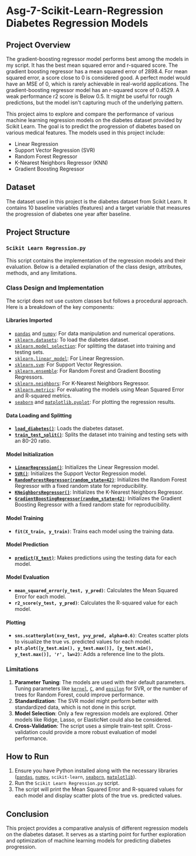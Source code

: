 # Asg-7-Scikit-Learn-Regression Diabetes Regression Models

## Project Overview

The gradient-boosting regressor model performs best among the models in my script. It has the best mean squared error and r-squared score. The gradient boosting regressor has a mean squared error of 2898.4. For mean squared error, a score close to 0 is considered good. A perfect model would have an MSE of 0, which is rarely achievable in real-world applications. The gradient-boosting regressor model has an r-squared score of 0.4529. A weak performance r2 score is Below 0.5. It might be useful for rough predictions, but the model isn't capturing much of the underlying pattern.

This project aims to explore and compare the performance of various machine learning regression models on the diabetes dataset provided by Scikit Learn. The goal is to predict the progression of diabetes based on various medical features. The models used in this project include:

- Linear Regression
- Support Vector Regression (SVR)
- Random Forest Regressor
- K-Nearest Neighbors Regressor (KNN)
- Gradient Boosting Regressor

## Dataset

The dataset used in this project is the diabetes dataset from Scikit Learn. It contains 10 baseline variables (features) and a target variable that measures the progression of diabetes one year after baseline.

## Project Structure

### `Scikit Learn Regression.py`

This script contains the implementation of the regression models and their evaluation. Below is a detailed explanation of the class design, attributes, methods, and any limitations.

### Class Design and Implementation

The script does not use custom classes but follows a procedural approach. Here is a breakdown of the key components:

#### Libraries Imported

- [`pandas`](command:_github.copilot.openSymbolFromReferences?%5B%22%22%2C%5B%7B%22uri%22%3A%7B%22scheme%22%3A%22file%22%2C%22authority%22%3A%22%22%2C%22path%22%3A%22%2FC%3A%2FUsers%2Fdanie%2FDownloads%2FPythonclasstwo%2FAsg%207%2FAsg%2FScikit%20Learn%20Regression.py%22%2C%22query%22%3A%22%22%2C%22fragment%22%3A%22%22%7D%2C%22pos%22%3A%7B%22line%22%3A1%2C%22character%22%3A7%7D%7D%5D%2C%22fc8a19de-f4d1-4ef5-b1bd-ffa08c8b01d7%22%5D "Go to definition") and [`numpy`](command:_github.copilot.openSymbolFromReferences?%5B%22%22%2C%5B%7B%22uri%22%3A%7B%22scheme%22%3A%22file%22%2C%22authority%22%3A%22%22%2C%22path%22%3A%22%2FC%3A%2FUsers%2Fdanie%2FDownloads%2FPythonclasstwo%2FAsg%207%2FAsg%2FScikit%20Learn%20Regression.py%22%2C%22query%22%3A%22%22%2C%22fragment%22%3A%22%22%7D%2C%22pos%22%3A%7B%22line%22%3A2%2C%22character%22%3A7%7D%7D%5D%2C%22fc8a19de-f4d1-4ef5-b1bd-ffa08c8b01d7%22%5D "Go to definition"): For data manipulation and numerical operations.
- [`sklearn.datasets`](command:_github.copilot.openSymbolFromReferences?%5B%22%22%2C%5B%7B%22uri%22%3A%7B%22scheme%22%3A%22file%22%2C%22authority%22%3A%22%22%2C%22path%22%3A%22%2FC%3A%2FUsers%2Fdanie%2FDownloads%2FPythonclasstwo%2FAsg%207%2FAsg%2FScikit%20Learn%20Regression.py%22%2C%22query%22%3A%22%22%2C%22fragment%22%3A%22%22%7D%2C%22pos%22%3A%7B%22line%22%3A3%2C%22character%22%3A5%7D%7D%5D%2C%22fc8a19de-f4d1-4ef5-b1bd-ffa08c8b01d7%22%5D "Go to definition"): To load the diabetes dataset.
- [`sklearn.model_selection`](command:_github.copilot.openSymbolFromReferences?%5B%22%22%2C%5B%7B%22uri%22%3A%7B%22scheme%22%3A%22file%22%2C%22authority%22%3A%22%22%2C%22path%22%3A%22%2FC%3A%2FUsers%2Fdanie%2FDownloads%2FPythonclasstwo%2FAsg%207%2FAsg%2FScikit%20Learn%20Regression.py%22%2C%22query%22%3A%22%22%2C%22fragment%22%3A%22%22%7D%2C%22pos%22%3A%7B%22line%22%3A3%2C%22character%22%3A5%7D%7D%5D%2C%22fc8a19de-f4d1-4ef5-b1bd-ffa08c8b01d7%22%5D "Go to definition"): For splitting the dataset into training and testing sets.
- [`sklearn.linear_model`](command:_github.copilot.openSymbolFromReferences?%5B%22%22%2C%5B%7B%22uri%22%3A%7B%22scheme%22%3A%22file%22%2C%22authority%22%3A%22%22%2C%22path%22%3A%22%2FC%3A%2FUsers%2Fdanie%2FDownloads%2FPythonclasstwo%2FAsg%207%2FAsg%2FScikit%20Learn%20Regression.py%22%2C%22query%22%3A%22%22%2C%22fragment%22%3A%22%22%7D%2C%22pos%22%3A%7B%22line%22%3A3%2C%22character%22%3A5%7D%7D%5D%2C%22fc8a19de-f4d1-4ef5-b1bd-ffa08c8b01d7%22%5D "Go to definition"): For Linear Regression.
- [`sklearn.svm`](command:_github.copilot.openSymbolFromReferences?%5B%22%22%2C%5B%7B%22uri%22%3A%7B%22scheme%22%3A%22file%22%2C%22authority%22%3A%22%22%2C%22path%22%3A%22%2FC%3A%2FUsers%2Fdanie%2FDownloads%2FPythonclasstwo%2FAsg%207%2FAsg%2FScikit%20Learn%20Regression.py%22%2C%22query%22%3A%22%22%2C%22fragment%22%3A%22%22%7D%2C%22pos%22%3A%7B%22line%22%3A3%2C%22character%22%3A5%7D%7D%5D%2C%22fc8a19de-f4d1-4ef5-b1bd-ffa08c8b01d7%22%5D "Go to definition"): For Support Vector Regression.
- [`sklearn.ensemble`](command:_github.copilot.openSymbolFromReferences?%5B%22%22%2C%5B%7B%22uri%22%3A%7B%22scheme%22%3A%22file%22%2C%22authority%22%3A%22%22%2C%22path%22%3A%22%2FC%3A%2FUsers%2Fdanie%2FDownloads%2FPythonclasstwo%2FAsg%207%2FAsg%2FScikit%20Learn%20Regression.py%22%2C%22query%22%3A%22%22%2C%22fragment%22%3A%22%22%7D%2C%22pos%22%3A%7B%22line%22%3A3%2C%22character%22%3A5%7D%7D%5D%2C%22fc8a19de-f4d1-4ef5-b1bd-ffa08c8b01d7%22%5D "Go to definition"): For Random Forest and Gradient Boosting Regressors.
- [`sklearn.neighbors`](command:_github.copilot.openSymbolFromReferences?%5B%22%22%2C%5B%7B%22uri%22%3A%7B%22scheme%22%3A%22file%22%2C%22authority%22%3A%22%22%2C%22path%22%3A%22%2FC%3A%2FUsers%2Fdanie%2FDownloads%2FPythonclasstwo%2FAsg%207%2FAsg%2FScikit%20Learn%20Regression.py%22%2C%22query%22%3A%22%22%2C%22fragment%22%3A%22%22%7D%2C%22pos%22%3A%7B%22line%22%3A3%2C%22character%22%3A5%7D%7D%5D%2C%22fc8a19de-f4d1-4ef5-b1bd-ffa08c8b01d7%22%5D "Go to definition"): For K-Nearest Neighbors Regressor.
- [`sklearn.metrics`](command:_github.copilot.openSymbolFromReferences?%5B%22%22%2C%5B%7B%22uri%22%3A%7B%22scheme%22%3A%22file%22%2C%22authority%22%3A%22%22%2C%22path%22%3A%22%2FC%3A%2FUsers%2Fdanie%2FDownloads%2FPythonclasstwo%2FAsg%207%2FAsg%2FScikit%20Learn%20Regression.py%22%2C%22query%22%3A%22%22%2C%22fragment%22%3A%22%22%7D%2C%22pos%22%3A%7B%22line%22%3A3%2C%22character%22%3A5%7D%7D%5D%2C%22fc8a19de-f4d1-4ef5-b1bd-ffa08c8b01d7%22%5D "Go to definition"): For evaluating the models using Mean Squared Error and R-squared metrics.
- [`seaborn`](command:_github.copilot.openSymbolFromReferences?%5B%22%22%2C%5B%7B%22uri%22%3A%7B%22scheme%22%3A%22file%22%2C%22authority%22%3A%22%22%2C%22path%22%3A%22%2FC%3A%2FUsers%2Fdanie%2FDownloads%2FPythonclasstwo%2FAsg%207%2FAsg%2FScikit%20Learn%20Regression.py%22%2C%22query%22%3A%22%22%2C%22fragment%22%3A%22%22%7D%2C%22pos%22%3A%7B%22line%22%3A10%2C%22character%22%3A7%7D%7D%5D%2C%22fc8a19de-f4d1-4ef5-b1bd-ffa08c8b01d7%22%5D "Go to definition") and [`matplotlib.pyplot`](command:_github.copilot.openSymbolFromReferences?%5B%22%22%2C%5B%7B%22uri%22%3A%7B%22scheme%22%3A%22file%22%2C%22authority%22%3A%22%22%2C%22path%22%3A%22%2FC%3A%2FUsers%2Fdanie%2FDownloads%2FPythonclasstwo%2FAsg%207%2FAsg%2FScikit%20Learn%20Regression.py%22%2C%22query%22%3A%22%22%2C%22fragment%22%3A%22%22%7D%2C%22pos%22%3A%7B%22line%22%3A11%2C%22character%22%3A7%7D%7D%5D%2C%22fc8a19de-f4d1-4ef5-b1bd-ffa08c8b01d7%22%5D "Go to definition"): For plotting the regression results.

#### Data Loading and Splitting

- **[`load_diabetes()`](command:_github.copilot.openSymbolFromReferences?%5B%22%22%2C%5B%7B%22uri%22%3A%7B%22scheme%22%3A%22file%22%2C%22authority%22%3A%22%22%2C%22path%22%3A%22%2FC%3A%2FUsers%2Fdanie%2FDownloads%2FPythonclasstwo%2FAsg%207%2FAsg%2FScikit%20Learn%20Regression.py%22%2C%22query%22%3A%22%22%2C%22fragment%22%3A%22%22%7D%2C%22pos%22%3A%7B%22line%22%3A3%2C%22character%22%3A29%7D%7D%5D%2C%22fc8a19de-f4d1-4ef5-b1bd-ffa08c8b01d7%22%5D "Go to definition")**: Loads the diabetes dataset.
- **[`train_test_split()`](command:_github.copilot.openSymbolFromReferences?%5B%22%22%2C%5B%7B%22uri%22%3A%7B%22scheme%22%3A%22file%22%2C%22authority%22%3A%22%22%2C%22path%22%3A%22%2FC%3A%2FUsers%2Fdanie%2FDownloads%2FPythonclasstwo%2FAsg%207%2FAsg%2FScikit%20Learn%20Regression.py%22%2C%22query%22%3A%22%22%2C%22fragment%22%3A%22%22%7D%2C%22pos%22%3A%7B%22line%22%3A4%2C%22character%22%3A36%7D%7D%5D%2C%22fc8a19de-f4d1-4ef5-b1bd-ffa08c8b01d7%22%5D "Go to definition")**: Splits the dataset into training and testing sets with an 80-20 ratio.

#### Model Initialization

- **[`LinearRegression()`](command:_github.copilot.openSymbolFromReferences?%5B%22%22%2C%5B%7B%22uri%22%3A%7B%22scheme%22%3A%22file%22%2C%22authority%22%3A%22%22%2C%22path%22%3A%22%2FC%3A%2FUsers%2Fdanie%2FDownloads%2FPythonclasstwo%2FAsg%207%2FAsg%2FScikit%20Learn%20Regression.py%22%2C%22query%22%3A%22%22%2C%22fragment%22%3A%22%22%7D%2C%22pos%22%3A%7B%22line%22%3A5%2C%22character%22%3A33%7D%7D%5D%2C%22fc8a19de-f4d1-4ef5-b1bd-ffa08c8b01d7%22%5D "Go to definition")**: Initializes the Linear Regression model.
- **[`SVR()`](command:_github.copilot.openSymbolFromReferences?%5B%22%22%2C%5B%7B%22uri%22%3A%7B%22scheme%22%3A%22file%22%2C%22authority%22%3A%22%22%2C%22path%22%3A%22%2FC%3A%2FUsers%2Fdanie%2FDownloads%2FPythonclasstwo%2FAsg%207%2FAsg%2FScikit%20Learn%20Regression.py%22%2C%22query%22%3A%22%22%2C%22fragment%22%3A%22%22%7D%2C%22pos%22%3A%7B%22line%22%3A6%2C%22character%22%3A24%7D%7D%5D%2C%22fc8a19de-f4d1-4ef5-b1bd-ffa08c8b01d7%22%5D "Go to definition")**: Initializes the Support Vector Regression model.
- **[`RandomForestRegressor(random_state=42)`](command:_github.copilot.openSymbolFromReferences?%5B%22%22%2C%5B%7B%22uri%22%3A%7B%22scheme%22%3A%22file%22%2C%22authority%22%3A%22%22%2C%22path%22%3A%22%2FC%3A%2FUsers%2Fdanie%2FDownloads%2FPythonclasstwo%2FAsg%207%2FAsg%2FScikit%20Learn%20Regression.py%22%2C%22query%22%3A%22%22%2C%22fragment%22%3A%22%22%7D%2C%22pos%22%3A%7B%22line%22%3A7%2C%22character%22%3A29%7D%7D%5D%2C%22fc8a19de-f4d1-4ef5-b1bd-ffa08c8b01d7%22%5D "Go to definition")**: Initializes the Random Forest Regressor with a fixed random state for reproducibility.
- **[`KNeighborsRegressor()`](command:_github.copilot.openSymbolFromReferences?%5B%22%22%2C%5B%7B%22uri%22%3A%7B%22scheme%22%3A%22file%22%2C%22authority%22%3A%22%22%2C%22path%22%3A%22%2FC%3A%2FUsers%2Fdanie%2FDownloads%2FPythonclasstwo%2FAsg%207%2FAsg%2FScikit%20Learn%20Regression.py%22%2C%22query%22%3A%22%22%2C%22fragment%22%3A%22%22%7D%2C%22pos%22%3A%7B%22line%22%3A8%2C%22character%22%3A30%7D%7D%5D%2C%22fc8a19de-f4d1-4ef5-b1bd-ffa08c8b01d7%22%5D "Go to definition")**: Initializes the K-Nearest Neighbors Regressor.
- **[`GradientBoostingRegressor(random_state=42)`](command:_github.copilot.openSymbolFromReferences?%5B%22%22%2C%5B%7B%22uri%22%3A%7B%22scheme%22%3A%22file%22%2C%22authority%22%3A%22%22%2C%22path%22%3A%22%2FC%3A%2FUsers%2Fdanie%2FDownloads%2FPythonclasstwo%2FAsg%207%2FAsg%2FScikit%20Learn%20Regression.py%22%2C%22query%22%3A%22%22%2C%22fragment%22%3A%22%22%7D%2C%22pos%22%3A%7B%22line%22%3A7%2C%22character%22%3A52%7D%7D%5D%2C%22fc8a19de-f4d1-4ef5-b1bd-ffa08c8b01d7%22%5D "Go to definition")**: Initializes the Gradient Boosting Regressor with a fixed random state for reproducibility.

#### Model Training

- **`fit(X_train, y_train)`**: Trains each model using the training data.

#### Model Prediction

- **[`predict(X_test)`](command:_github.copilot.openSymbolFromReferences?%5B%22%22%2C%5B%7B%22uri%22%3A%7B%22scheme%22%3A%22file%22%2C%22authority%22%3A%22%22%2C%22path%22%3A%22%2FC%3A%2FUsers%2Fdanie%2FDownloads%2FPythonclasstwo%2FAsg%207%2FAsg%2FScikit%20Learn%20Regression.py%22%2C%22query%22%3A%22%22%2C%22fragment%22%3A%22%22%7D%2C%22pos%22%3A%7B%22line%22%3A36%2C%22character%22%3A31%7D%7D%5D%2C%22fc8a19de-f4d1-4ef5-b1bd-ffa08c8b01d7%22%5D "Go to definition")**: Makes predictions using the testing data for each model.

#### Model Evaluation

- **`mean_squared_error(y_test, y_pred)`**: Calculates the Mean Squared Error for each model.
- **`r2_score(y_test, y_pred)`**: Calculates the R-squared value for each model.

#### Plotting

- **`sns.scatterplot(x=y_test, y=y_pred, alpha=0.6)`**: Creates scatter plots to visualize the true vs. predicted values for each model.
- **`plt.plot([y_test.min(), y_test.max()], [y_test.min(), y_test.max()], 'r', lw=2)`**: Adds a reference line to the plots.

### Limitations

1. **Parameter Tuning**: The models are used with their default parameters. Tuning parameters like [`kernel`](command:_github.copilot.openSymbolFromReferences?%5B%22%22%2C%5B%7B%22uri%22%3A%7B%22scheme%22%3A%22file%22%2C%22authority%22%3A%22%22%2C%22path%22%3A%22%2FC%3A%2FUsers%2Fdanie%2FDownloads%2FPythonclasstwo%2FAsg%207%2FAsg%2FScikit%20Learn%20Regression.py%22%2C%22query%22%3A%22%22%2C%22fragment%22%3A%22%22%7D%2C%22pos%22%3A%7B%22line%22%3A23%2C%22character%22%3A47%7D%7D%5D%2C%22fc8a19de-f4d1-4ef5-b1bd-ffa08c8b01d7%22%5D "Go to definition"), [`C`](command:_github.copilot.openSymbolFromReferences?%5B%22%22%2C%5B%7B%22uri%22%3A%7B%22scheme%22%3A%22file%22%2C%22authority%22%3A%22%22%2C%22path%22%3A%22%2FC%3A%2FUsers%2Fdanie%2FDownloads%2FPythonclasstwo%2FAsg%207%2FAsg%2FScikit%20Learn%20Regression.py%22%2C%22query%22%3A%22%22%2C%22fragment%22%3A%22%22%7D%2C%22pos%22%3A%7B%22line%22%3A23%2C%22character%22%3A55%7D%7D%5D%2C%22fc8a19de-f4d1-4ef5-b1bd-ffa08c8b01d7%22%5D "Go to definition"), and [`epsilon`](command:_github.copilot.openSymbolFromReferences?%5B%22%22%2C%5B%7B%22uri%22%3A%7B%22scheme%22%3A%22file%22%2C%22authority%22%3A%22%22%2C%22path%22%3A%22%2FC%3A%2FUsers%2Fdanie%2FDownloads%2FPythonclasstwo%2FAsg%207%2FAsg%2FScikit%20Learn%20Regression.py%22%2C%22query%22%3A%22%22%2C%22fragment%22%3A%22%22%7D%2C%22pos%22%3A%7B%22line%22%3A23%2C%22character%22%3A58%7D%7D%5D%2C%22fc8a19de-f4d1-4ef5-b1bd-ffa08c8b01d7%22%5D "Go to definition") for SVR, or the number of trees for Random Forest, could improve performance.
2. **Standardization**: The SVR model might perform better with standardized data, which is not done in this script.
3. **Model Selection**: Only a few regression models are explored. Other models like Ridge, Lasso, or ElasticNet could also be considered.
4. **Cross-Validation**: The script uses a simple train-test split. Cross-validation could provide a more robust evaluation of model performance.

## How to Run

1. Ensure you have Python installed along with the necessary libraries ([`pandas`](command:_github.copilot.openSymbolFromReferences?%5B%22%22%2C%5B%7B%22uri%22%3A%7B%22scheme%22%3A%22file%22%2C%22authority%22%3A%22%22%2C%22path%22%3A%22%2FC%3A%2FUsers%2Fdanie%2FDownloads%2FPythonclasstwo%2FAsg%207%2FAsg%2FScikit%20Learn%20Regression.py%22%2C%22query%22%3A%22%22%2C%22fragment%22%3A%22%22%7D%2C%22pos%22%3A%7B%22line%22%3A1%2C%22character%22%3A7%7D%7D%5D%2C%22fc8a19de-f4d1-4ef5-b1bd-ffa08c8b01d7%22%5D "Go to definition"), [`numpy`](command:_github.copilot.openSymbolFromReferences?%5B%22%22%2C%5B%7B%22uri%22%3A%7B%22scheme%22%3A%22file%22%2C%22authority%22%3A%22%22%2C%22path%22%3A%22%2FC%3A%2FUsers%2Fdanie%2FDownloads%2FPythonclasstwo%2FAsg%207%2FAsg%2FScikit%20Learn%20Regression.py%22%2C%22query%22%3A%22%22%2C%22fragment%22%3A%22%22%7D%2C%22pos%22%3A%7B%22line%22%3A2%2C%22character%22%3A7%7D%7D%5D%2C%22fc8a19de-f4d1-4ef5-b1bd-ffa08c8b01d7%22%5D "Go to definition"), `scikit-learn`, [`seaborn`](command:_github.copilot.openSymbolFromReferences?%5B%22%22%2C%5B%7B%22uri%22%3A%7B%22scheme%22%3A%22file%22%2C%22authority%22%3A%22%22%2C%22path%22%3A%22%2FC%3A%2FUsers%2Fdanie%2FDownloads%2FPythonclasstwo%2FAsg%207%2FAsg%2FScikit%20Learn%20Regression.py%22%2C%22query%22%3A%22%22%2C%22fragment%22%3A%22%22%7D%2C%22pos%22%3A%7B%22line%22%3A10%2C%22character%22%3A7%7D%7D%5D%2C%22fc8a19de-f4d1-4ef5-b1bd-ffa08c8b01d7%22%5D "Go to definition"), [`matplotlib`](command:_github.copilot.openSymbolFromReferences?%5B%22%22%2C%5B%7B%22uri%22%3A%7B%22scheme%22%3A%22file%22%2C%22authority%22%3A%22%22%2C%22path%22%3A%22%2FC%3A%2FUsers%2Fdanie%2FDownloads%2FPythonclasstwo%2FAsg%207%2FAsg%2FScikit%20Learn%20Regression.py%22%2C%22query%22%3A%22%22%2C%22fragment%22%3A%22%22%7D%2C%22pos%22%3A%7B%22line%22%3A11%2C%22character%22%3A7%7D%7D%5D%2C%22fc8a19de-f4d1-4ef5-b1bd-ffa08c8b01d7%22%5D "Go to definition")).
2. Run the `Scikit Learn Regression.py` script.
3. The script will print the Mean Squared Error and R-squared values for each model and display scatter plots of the true vs. predicted values.

## Conclusion

This project provides a comparative analysis of different regression models on the diabetes dataset. It serves as a starting point for further exploration and optimization of machine learning models for predicting diabetes progression.

